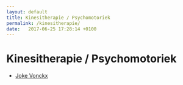 ```yaml
---
layout: default
title: Kinesitherapie / Psychomotoriek 
permalink: /kinesitherapie/ 
date:   2017-06-25 17:28:14 +0100
---
```



# Kinesitherapie / Psychomotoriek

<ul>
	<li><a href="{{ site.baseurl }}/kinesitherapie/joke_vonckx.html">Joke Vonckx</a></li>
</ul>
